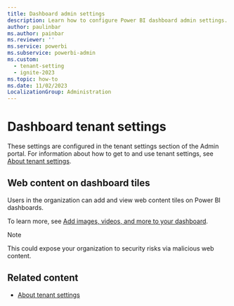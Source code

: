 ```yaml
---
title: Dashboard admin settings
description: Learn how to configure Power BI dashboard admin settings.
author: paulinbar
ms.author: painbar
ms.reviewer: ''
ms.service: powerbi
ms.subservice: powerbi-admin
ms.custom:
  - tenant-setting
  - ignite-2023
ms.topic: how-to
ms.date: 11/02/2023
LocalizationGroup: Administration
---
```


# Dashboard tenant settings

These settings are configured in the tenant settings section of the Admin portal. For information about how to get to and use tenant settings, see [About tenant settings](tenant-settings-index.md).

## Web content on dashboard tiles

Users in the organization can add and view web content tiles on Power BI dashboards. 

To learn more, see [Add images, videos, and more to your dashboard](/power-bi/create-reports/service-dashboard-add-widget#add-web-content).

> [!NOTE]
> This could expose your organization to security risks via malicious web content.

## Related content

* [About tenant settings](tenant-settings-index.md)
